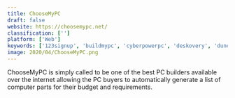 ```yaml
---
title: ChooseMyPC
draft: false 
website: https://choosemypc.net/
classification: ['']
platform: ['Web']
keywords: ['123signup', 'buildmypc', 'cyberpowerpc', 'deskovery', 'dune_pro_pc_case', 'intel_server_configurator_tool', 'mave', 'mjolnir', 'pc_gamer_pc_build', 'pc_specialist_pc_builder', 'pc-kombo', 'paperless_post', 'punchbowl', 'quicktime_alternative', 'windowgrid', 'xidax_pc_builder', 'ibuypower_custom_gaming_pc', 'mysetup.co', 'yabai']
image: 2020/04/ChooseMyPC.png
---
```

ChooseMyPC is simply called to be one of the best PC builders available over the internet allowing the PC buyers to automatically generate a list of computer parts for their budget and requirements.